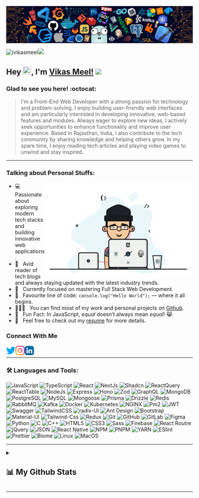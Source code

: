 <img align="center" src="https://raw.githubusercontent.com/iVikasMeel/iVikasMeel/main/assets/bg.png" style="max-width: 100%;">

<p align="left"><img src="https://komarev.com/ghpvc/?username=ivikasmeel&label=Profile%20views&color=0e75b6&style=flat" alt="ivikasmeel" /><img src="https://media.giphy.com/media/mGcNjsfWAjY5AEZNw6/giphy.gif" width="50"> </p>

## Hey <img src="https://media.giphy.com/media/hvRJCLFzcasrR4ia7z/giphy.gif" width="22px"  height="22px">, I'm [Vikas Meel!](https://github.com/ivikasmeel) <img src="https://emojis.slackmojis.com/emojis/images/1531849430/4246/blob-sunglasses.gif?1531849430" width="30"/>

### Glad to see you here! :octocat:

> I'm a Front-End Web Developer with a strong passion for technology and problem-solving. I enjoy building user-friendly web interfaces and am particularly interested in developing innovative, web-based features and modules. Always eager to explore new ideas, I actively seek opportunities to enhance functionality and improve user experience. 
> Based in Rajasthan, India, I also contribute to the tech community by sharing knowledge and helping others grow. In my spare time, I enjoy reading tech articles and playing video games to unwind and stay inspired.

---

### Talking about Personal Stuffs:

<img align="right" height="255" width="400" alt="Vikas Meel" src="https://github.com/iVikasMeel/iVikasMeel/blob/main/assets/ivikasmeel.gif" />

- 💻 &nbsp; Passionate about exploring modern tech stacks and building innovative web applications.
- 📰 &nbsp; Avid reader of tech blogs and always staying updated with the latest industry trends.
- 🚀 &nbsp; Currently focused on mastering Full Stack Web Development.
- 🧠 &nbsp; Favourite line of code: `console.log("Hello World");` — where it all begins.
- 👨🏻‍💻 &nbsp; You can find most of my work and personal projects on  [Github](https://github.com/iVikasMeel).
- 👾 &nbsp; Fun Fact: In JavaScript, <em>equal</em> doesn’t always mean <em>equal</em>! 😹
- 📝 &nbsp; Feel free to check out my [resume]() for more details.

### Connect With Me

<a target="_blank" href="https://twitter.com/ivikasmeel">
  <img align="left" alt="Vikas Meel | Twitter" width="25px" src="https://raw.githubusercontent.com/iVikasMeel/iVikasMeel/main/assets/twitter.png" />
</a>
<a target="_blank" href="https://www.instagram.com//">
  <img align="left" alt="Vikas Meel | Instagram" width="25px" src="https://raw.githubusercontent.com/iVikasMeel/iVikasMeel/main/assets/instagram.png" />
</a>
<a target="_blank" href="https://www.linkedin.com/in/ivikasmeel/">
  <img align="left" alt="Vikas Meel | LinkedIn" width="25px" src="https://raw.githubusercontent.com/iVikasMeel/iVikasMeel/main/assets/linkedin.png" />
</a>

<br />

---

### 🛠 Languages and Tools:

![JavaScript](https://img.shields.io/badge/-JavaScript-000000?style=flat&logo=javascript)
![TypeScript](https://img.shields.io/badge/-TypeScript-000000?style=flat&logo=TypeScript)
![React](https://img.shields.io/badge/-React-000000?style=flat&logo=react)
![NextJs](https://img.shields.io/badge/-NextJs-000000?style=flat&logo=Next.js)
![Shadcn](https://img.shields.io/badge/-Shadcn%20UI-000000?style=flat&logo=ShadcnUI)
![ReactQuery](https://img.shields.io/badge/-React%20Query-000000?style=flat&logo=ReactQuery)
![ReactTable](https://img.shields.io/badge/-React%20Table-000000?style=flat&logo=ReactTable)
![NodeJs](https://img.shields.io/badge/-NodeJs-000000?style=flat&logo=Node.js)
![Express](https://img.shields.io/badge/-Express-000000?style=flat&logo=Express)
![Hono](https://img.shields.io/badge/-Hono-000000?style=flat&logo=Hono)
![Zod](https://img.shields.io/badge/-Zod-000000?style=flat&logo=Zod)
![GraphQL](https://img.shields.io/badge/-GraphQL-000000?style=flat&logo=graphql)
![MongoDB](https://img.shields.io/badge/-MongoDB-000000?style=flat&logo=mongodb)
![PostgreSQL](https://img.shields.io/badge/-PostgreSQL-000000?style=flat&logo=PostgreSQL)
![MySQL](https://img.shields.io/badge/-MySQL-000000?style=flat&logo=mysql)
![Mongoose](https://img.shields.io/badge/-Mongoose-000000?style=flat&logo=Mongoose)
![Prisma](https://img.shields.io/badge/-Prisma-000000?style=flat&logo=Prisma)
![Drizzle](https://img.shields.io/badge/-Drizzle-000000?style=flat&logo=Drizzle)
![Redis](https://img.shields.io/badge/-Redis-000000?style=flat&logo=Redis)
![RabbitMQ](https://img.shields.io/badge/-RabbitMQ-000000?style=flat&logo=RabbitMQ)
![Kafka](https://img.shields.io/badge/-Kafka-000000?style=flat&logo=apachekafka)
![Docker](https://img.shields.io/badge/-Docker-000000?style=flat&logo=docker)
![Kubernetes](https://img.shields.io/badge/-Kubernetes-000000?style=flat&logo=kubernetes)
![NGINX](https://img.shields.io/badge/-NGINX-000000?style=flat&logo=nginx)
![Pm2](https://img.shields.io/badge/-Pm2-000000?style=flat&logo=Pm2)
![JWT](https://img.shields.io/badge/-JWT-000000?style=flat&logo=JSON-web-tokens)
![Swagger](https://img.shields.io/badge/-Swagger-000000?style=flat&logo=swagger)
![TailwindCSS](https://img.shields.io/badge/-TailwindCSS-000000?style=flat&logo=TailwindCSS)
![radix-UI](https://img.shields.io/badge/-Redix%20UI-000000?style=flat&logo=radixUI)
![Ant Design](https://img.shields.io/badge/-Ant%20Design-000000?style=flat&logo=AntDesign)
![Bootstrap](https://img.shields.io/badge/-Bootstrap-000000?style=flat&logo=bootstrap)
![Material-UI](https://img.shields.io/badge/-Material%20UI-000000?style=flat&logo=mui)
![Tailwind-Css](https://img.shields.io/badge/-Tailwind%20CSS-000000?style=flat&logo=tailwindcss)
![Redux](https://img.shields.io/badge/-Redux-000000?style=flat&logo=redux&logoColor=764ABC)
![Git](https://img.shields.io/badge/-Git-000000?style=flat&logo=git)
![GitHub](https://img.shields.io/badge/-GitHub-000000?style=flat&logo=github)
![GitLab](https://img.shields.io/badge/-GitLab-000000?style=flat&logo=GitLab)
![Figma](https://img.shields.io/badge/-Figma-000000?style=flat&logo=figma)
![Python](https://img.shields.io/badge/-Python-000000?style=flat&logo=python)
![C](https://img.shields.io/badge/-C-000000?style=flat&logo=c)
![C++](https://img.shields.io/badge/-C++-000000?style=flat&logo=c%2B%2B)
![HTML5](https://img.shields.io/badge/-HTML5-000000?style=flat&logo=html5)
![CSS3](https://img.shields.io/badge/-CSS3-000000?style=flat&logo=css3&logoColor=1572B6)
![Sass](https://img.shields.io/badge/-SCSS-000000?style=flat&logo=sass)
![Firebase](https://img.shields.io/badge/-Firebase-000000?style=flat&logo=firebase)
![React Routre](https://img.shields.io/badge/-Router-000000?style=flat&logo=react-router)
![jQuery](https://img.shields.io/badge/-jQuery-000000?style=flat&logo=jQuery&logoColor=0078D6)
![JSON](https://img.shields.io/badge/-JSON-000000?style=flat&logo=JSON&logoColor=565656)
![React Native](https://img.shields.io/badge/-React%20Native-000000?style=flat&logo=react)
![NPM](https://img.shields.io/badge/-npm-000000?style=flat&logo=npm)
![PNPM](https://img.shields.io/badge/-pnpm-000000?style=flat&logo=pnpm)
![YARN](https://img.shields.io/badge/-yarn-000000?style=flat&logo=yarn)
![ESlint](https://img.shields.io/badge/-ESlint-000000?style=flat&logo=ESlint&logoColor=3831ca)
![Prettier](https://img.shields.io/badge/-Prettier-000000?style=flat&logo=Prettier)
![Biome](https://img.shields.io/badge/-Biome-000000?style=flat&logo=Biome)
![Linux](https://img.shields.io/badge/-Linux-000000?style=flat&logo=Linux)
![MacOS](https://img.shields.io/badge/-MacOS-000000?style=flat&logo=MacOS)

---

<details>
    <summary> <h2>📊 My Github Stats</h2></summary>
 <p align="center">
    <a href="http://www.github.com/ivikasmeel"><img src="https://github-readme-streak-stats.herokuapp.com/?user=ivikasmeel&stroke=ffffff&background=0D1117&ring=5BCDEC&fire=5BCDEC&currStreakNum=ffffff&currStreakLabel=5BCDEC&sideNums=ffffff&sideLabels=ffffff&dates=ffffff&hide_border=true" /></a></p>

 <a href="https://github.com/ivikasmeel"><img alt="Vikas Meel's Github Stats" src="https://github-readme-stats.vercel.app/api?username=ivikasmeel&show_icons=true&count_private=true&theme=react&hide_border=true&bg_color=0D1117" /></a>
  <a href="https://github.com/ivikasmeel"><img alt="Vikas Meel's Top Languages" src="https://github-readme-stats.vercel.app/api/top-langs/?username=ivikasmeel&langs_count=8&count_private=true&layout=compact&theme=react&hide_border=true&bg_color=0D1117" width="300px"/></a>
</details>

---